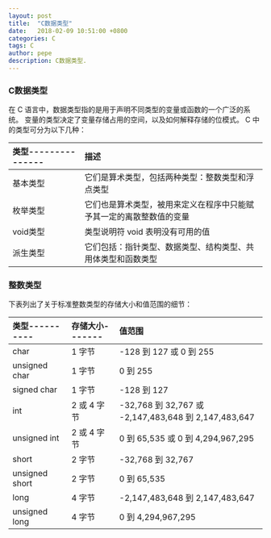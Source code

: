```yaml
---
layout: post
title:  "C数据类型"
date:   2018-02-09 10:51:00 +0800
categories: C
tags: C
author: pepe
description: C数据类型.
---
```


### **C数据类型**
在 C 语言中，数据类型指的是用于声明不同类型的变量或函数的一个广泛的系统。
变量的类型决定了变量存储占用的空间，以及如何解释存储的位模式。
 C 中的类型可分为以下几种：

|类型---------------|描述|
| :--------         | :---- |
|基本类型	        |它们是算术类型，包括两种类型：整数类型和浮点类型|
|枚举类型	        |它们也是算术类型，被用来定义在程序中只能赋予其一定的离散整数值的变量|
|void类型	        |类型说明符 void 表明没有可用的值|
|派生类型	        |它们包括：指针类型、数据类型、结构类型、共用体类型和函数类型|

### **整数类型**
下表列出了关于标准整数类型的存储大小和值范围的细节：

|类型---------- |存储大小-------|值范围|
| :--------     | :----         |:---- |
|char	        |1 字节	        |-128 到 127 或 0 到 255|
|unsigned char	|1 字节	        |0 到 255|
|signed char	|1 字节	        |-128 到 127|
|int	        |2 或 4 字节	|-32,768 到 32,767 或 -2,147,483,648 到 2,147,483,647|
|unsigned int	|2 或 4 字节	|0 到 65,535 或 0 到 4,294,967,295|
|short	        |2 字节	        |-32,768 到 32,767|
|unsigned short	|2 字节	        |0 到 65,535|
|long	        |4 字节	        |-2,147,483,648 到 2,147,483,647|
|unsigned long	|4 字节	        |0 到 4,294,967,295|













